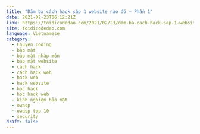 ```yaml
---
title: "Dăm ba cách hack sập 1 website nào đó – Phần 1"
date: 2021-02-23T06:12:21Z
link: https://toidicodedao.com/2021/02/23/dam-ba-cach-hack-sap-1-website-nao-do-phan-1/?utm_medium=RSS&utm_source=news.12bit.vn
site: toidicodedao.com
language: Vietnamese
category:
  - Chuyện coding
  - bảo mật
  - bảo mật nhập môn
  - bảo mật website
  - cách hack
  - cách hack web
  - hack web
  - hack website
  - học hack
  - học hack web
  - kinh nghiệm bảo mật
  - owasp
  - owasp top 10
  - security
draft: false
---
```

